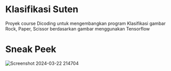 # Klasifikasi Suten

Proyek course Dicoding untuk mengembangkan program Klasifikasi gambar Rock, Paper, Scissor berdasarkan gambar menggunakan Tensorflow

# Sneak Peek

![Screenshot 2024-03-22 214704](https://github.com/MIqbalY/dicoding-rock-paper-scissor/assets/46331276/acc09ba7-baeb-4eb3-bd8d-c6aa4b373c28)
